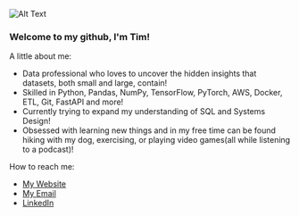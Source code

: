 ![Alt Text](https://media.giphy.com/media/3owzWkGtQ3us1pV0qc/giphy.gif)

### Welcome to my github, I'm Tim! 
A little about me:
- Data professional who loves to uncover the hidden insights that datasets, both small and large, contain! 
- Skilled in Python, Pandas, NumPy, TensorFlow, PyTorch, AWS, Docker, ETL, Git, FastAPI and more!  
- Currently trying to expand my understanding of SQL and Systems Design!
- Obsessed with learning new things and in my free time can be found hiking with my dog, exercising, or playing video games(all while listening to a podcast)! 

How to reach me:
- [My Website](timothyrcarroll.com)
- [My Email](timrocar@gmail.com)
- [LinkedIn](https://www.linkedin.com/in/timothyrcarroll/)
<!--
**timrocar/timrocar** is a ✨ _special_ ✨ repository because its `README.md` (this file) appears on your GitHub profile.


